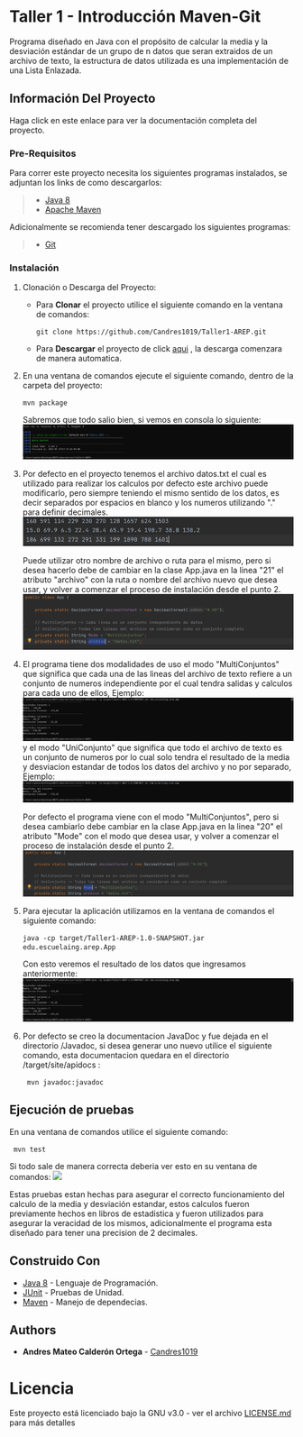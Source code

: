 # Taller 1 - Introducción Maven-Git

Programa diseñado en Java con el propósito de calcular la media y la desviación
estándar de un grupo de n datos que seran extraidos de un archivo de texto, la estructura
de datos utilizada es una implementación de una Lista Enlazada.

## Información Del Proyecto

Haga click en este enlace para ver la documentación completa del proyecto.

### Pre-Requisitos

Para correr este proyecto necesita los siguientes programas instalados, se adjuntan los
links de como descargarlos:
> - [Java 8](https://www.java.com/es/download/)
> - [Apache Maven](http://maven.apache.org/download.html#Installation)

Adicionalmente se recomienda tener descargado los siguientes programas:
> - [Git](http://git-scm.com/book/en/v2/Getting-Started-Installing-Git)

### Instalación

1. Clonación o Descarga del Proyecto:

   - Para **Clonar** el proyecto utilice el siguiente comando en la ventana de comandos:
      ```
      git clone https://github.com/Candres1019/Taller1-AREP.git
      ```
   - Para **Descargar** el proyecto de click [aqui](https://github.com/Candres1019/Taller1-AREP/archive/main.zip) ,
  la descarga comenzara de manera automatica.

2. En una ventana de comandos ejecute el siguiente comando, dentro de la carpeta del proyecto:
    ```
    mvn package
    ```
    Sabremos que todo salio bien, si vemos en consola lo siguiente:
   ![](img/mvnPackage.PNG)
   
3. Por defecto en el proyecto tenemos el archivo datos.txt el cual es utilizado para realizar los calculos por defecto
   este archivo puede modificarlo, pero siempre teniendo el mismo sentido de los datos, es decir
   separados por espacios en blanco y los numeros utilizando "." para definir decimales.
   ![](img/datos.PNG)
   
   Puede utilizar otro nombre de archivo o ruta para el mismo, pero si desea hacerlo debe de cambiar en la clase
   App.java en la linea "21" el atributo "archivo" con la ruta o nombre del archivo nuevo que desea usar, y volver a
   comenzar el proceso de instalación desde el punto 2.
    ![](img/archivo.PNG)

4. El programa tiene dos modalidades de uso el modo "MultiConjuntos" que significa que cada una de las lineas del archivo
   de texto refiere a un conjunto de numeros independiente por el cual tendra salidas y calculos para cada uno de ellos,
   Ejemplo:
   ![](img/resultado.PNG)
   y el modo "UniConjunto" que significa que todo el archivo de texto es un conjunto de numeros por lo cual solo tendra
   el resultado de la media y desviacion estandar de todos los datos del archivo y no por separado, Ejemplo:
   ![](img/resultado2.PNG)
   
   Por defecto el programa viene con el modo "MultiConjuntos", pero si desea cambiarlo debe cambiar en la clase
   App.java en la linea "20" el atributo "Mode" con el modo que desea usar, y volver a comenzar el proceso de 
   instalación desde el punto 2.
   ![](img/modo.PNG)
   
5. Para ejecutar la aplicación utilizamos en la ventana de comandos el siguiente comando:
    ```
    java -cp target/Taller1-AREP-1.0-SNAPSHOT.jar edu.escuelaing.arep.App
    ```
    Con esto veremos el resultado de los datos que ingresamos anteriormente:
    ![](img/resultado.PNG)
   
6. Por defecto se creo la documentacion JavaDoc y fue dejada en el directorio /Javadoc, si desea generar uno nuevo
   utilice el siguiente comando, esta documentacion quedara en el directorio /target/site/apidocs :
   ```
    mvn javadoc:javadoc
    ```
## Ejecución de pruebas

   En una ventana de comandos utilice el siguiente comando:
   ```
    mvn test
   ```
   Si todo sale de manera correcta deberia ver esto en su ventana de comandos:
   ![](img/test.PNG)
   
   Estas pruebas estan hechas para asegurar el correcto funcionamiento del calculo de la media y desviación estandar,
   estos calculos fueron previamente hechos en libros de estadistica y fueron utilizados para asegurar la veracidad de
   los mismos, adicionalmente el programa esta diseñado para tener una precision de 2 decimales.

## Construido Con

* [Java 8](https://www.java.com/es/) - Lenguaje de Programación.
* [JUnit](https://junit.org/junit5/) - Pruebas de Unidad.
* [Maven](https://maven.apache.org/) - Manejo de dependecias.

## Authors

* **Andres Mateo Calderón Ortega** - [Candres1019](https://github.com/Candres1019)

# Licencia
Este proyecto está licenciado bajo la GNU v3.0 - ver el archivo [LICENSE.md](https://github.com/Candres1019/Taller1-AREP/blob/main/LICENSE) para más detalles